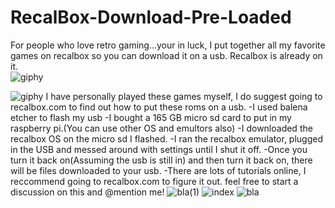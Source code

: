 # RecalBox-Download-Pre-Loaded
For people who love retro gaming...your in luck, I put together all my favorite games on recalbox so you can download it on a usb. Recalbox is already on it.
<br>
![giphy](https://user-images.githubusercontent.com/111402072/214171592-65042c9d-b10a-410d-a08f-b6c035086b0b.gif)

![giphy](https://user-images.githubusercontent.com/111402072/214171365-b8d9d623-8318-4b59-9c79-21163a596f6e.gif)
I have personally played these games myself, I do suggest going to recalbox.com to find out how to put these roms on a usb.
-I used balena etcher to flash my usb 
-I bought a 165 GB micro sd card to put in my raspberry pi.(You can use other OS and emultors also)
-I downloaded the recalbox OS on the micro sd I flashed.
-I ran the recalbox emulator, plugged in the USB and messed around with settings until I shut it off. 
-Once you turn it back on(Assuming the usb is still in) and then turn it back on, there will be files downloaded to your usb.
-There are lots of tutorials online, I reccommend going to recalbox.com to figure it out. feel free to start a discussion on this and @mention me!
![bla(1)](https://user-images.githubusercontent.com/111402072/214183913-cd3b8b51-2b18-4922-bde4-6cfd14fab167.jpeg)
![index](https://user-images.githubusercontent.com/111402072/214183964-76f39920-d9cc-4ff7-85fb-87795d179e83.jpeg)
![bla](https://user-images.githubusercontent.com/111402072/214183989-3c74f1c5-714d-48e7-818e-246923c7a012.jpeg)
